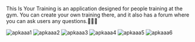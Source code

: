This Is Your Training is an application designed for people training at the gym.
You can create your own training there, and it also has a forum where you can ask users any questions.🏋️‍♀️💪


![apkaaa1](https://github.com/jakubzawada/this_is_your_training/assets/111899010/d664ce6c-8df4-46c9-91b7-3717a10b9b5a)
![apkaaa2](https://github.com/jakubzawada/this_is_your_training/assets/111899010/85049482-5ee7-41bc-aafb-bf08515a4cc0)
![apkaaa3](https://github.com/jakubzawada/this_is_your_training/assets/111899010/cda66528-711a-498b-8aa1-bbec55f0ce6d)
![apkaaa4](https://github.com/jakubzawada/this_is_your_training/assets/111899010/ffad6572-f70b-443a-95b4-27211af55851)
![apkaaa5](https://github.com/jakubzawada/this_is_your_training/assets/111899010/0132942b-1b01-4d28-b168-62caf09dcb27)
![apkaaa6](https://github.com/jakubzawada/this_is_your_training/assets/111899010/9d8d7b6f-5b44-49b7-adbb-e7cf29b04629)
